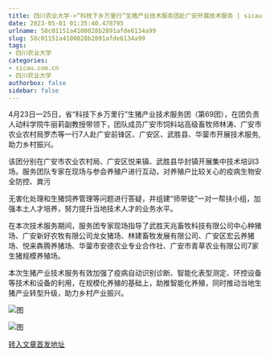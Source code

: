 ```yaml
---
title: 四川农业大学->“科技下乡万里行”生猪产业技术服务团赴广安开展技术服务 | sicau.com.cn
date: 2023-05-01 01:35:40.478795
urlname: 58c01151a4100028b2891afde6134a99
slug: 58c01151a4100028b2891afde6134a99
tags: 
- 四川农业大学
categories:
- sicau.com.cn
- 四川农业大学
authorbox: false
sidebar: false
---
```

4月23日—25日，省“科技下乡万里行”生猪产业技术服务团（第69团），在团负责人动科学院牛丽莉副教授带领下，团队成员广安市饲料站高级畜牧师林涛、广安市农业农村局罗杰等一行7人赴广安前锋区、广安区、武胜县、华蓥市开展技术服务,助力乡村振兴。

该团分别在广安市农业农村局、广安区悦来镇、武胜县华封镇开展集中技术培训3场。服务团队专家在现场与参会养殖户进行互动，对养殖户比较关心的疫病生物安全防控、粪污
<!--more-->
无害化处理和生猪饲养管理等问题进行答疑，并组建“师带徒”一对一帮扶小组，加强本土人才培养，努力提升当地技术人才的业务水平。

在本次技术服务期间，服务团专家现场指导了武胜天兆畜牧科技有限公司中心种猪场、广安新好农牧有限公司龙女猪场、林建畜牧发展有限公司、广安区宏云养猪场、悦来犇腾养猪场、华蓥市安德农业专业合作社、广安市青草农业有限公司7家生猪规模养殖场。

本次生猪产业技术服务有效加强了疫病自动识别诊断、智能化表型测定、环控设备等技术和设备的利用，在规模化养殖的基础上，助推智能化养殖，同时推动当地生猪产业转型升级，助力乡村产业振兴。

![图](https://news.sicau.edu.cn/__local/A/C6/5A/5805427CC89501780D4390BABB1_951137E0_140D83.png)

![图](https://news.sicau.edu.cn/__local/A/27/8B/EE4DB4324C06FB9E4D332F7D283_67614D8F_132E36.png)

[转入文章首发地址](https://news.sicau.edu.cn/info/1078/72014.htm)